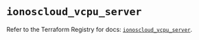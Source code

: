 # `ionoscloud_vcpu_server`

Refer to the Terraform Registry for docs: [`ionoscloud_vcpu_server`](https://registry.terraform.io/providers/ionos-cloud/ionoscloud/6.7.10/docs/resources/vcpu_server).
